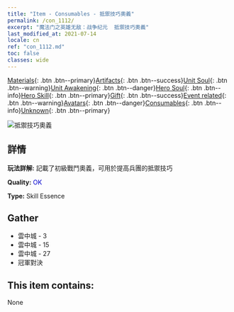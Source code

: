 ```yaml
---
title: "Item - Consumables - 抵禦技巧奧義"
permalink: /con_1112/
excerpt: "魔法门之英雄无敌：战争纪元  抵禦技巧奧義"
last_modified_at: 2021-07-14
locale: cn
ref: "con_1112.md"
toc: false
classes: wide
---
```

 [Materials](/ItemsCN/){: .btn .btn--primary}[Artifacts](/ItemsCN/Artifacts/){: .btn .btn--success}[Unit Soul](/ItemsCN/UnitSoul/){: .btn .btn--warning}[Unit Awakening](/ItemsCN/UnitAwakening/){: .btn .btn--danger}[Hero Soul](/ItemsCN/HeroSoul/){: .btn .btn--info}[Hero Skill](/ItemsCN/HeroSkill/){: .btn .btn--primary}[Gift](/ItemsCN/Gift/){: .btn .btn--success}[Event related](/ItemsCN/Events/){: .btn .btn--warning}[Avatars](/ItemsCN/Avatars/){: .btn .btn--danger}[Consumables](/ItemsCN/Consumables/){: .btn .btn--info}[Unknown](/ItemsCN/Unknown/){: .btn .btn--primary}

 ![抵禦技巧奧義](/images/t/i_7003.png)

## 詳情
 **玩法詳解:** 記載了初級戰鬥奧義，可用於提高兵團的抵禦技巧

 **Quality:** <span style="color: #0000CD">OK</span>

 **Type:** Skill Essence

## Gather

*    雲中城 - 3 
*    雲中城 - 15 
*    雲中城 - 27 
*    冠軍對決 

## This item contains:

  None

